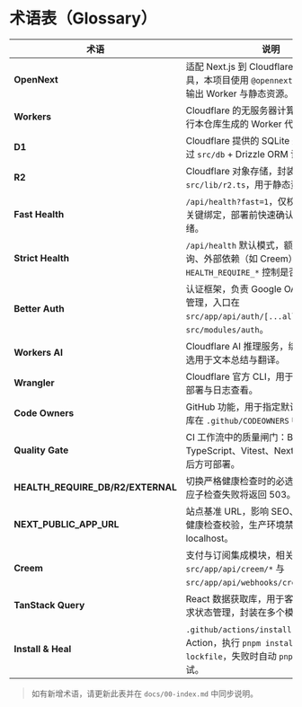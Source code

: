 # 术语表（Glossary）

| 术语 | 说明 |
| --- | --- |
| **OpenNext** | 适配 Next.js 到 Cloudflare/AWS 的构建工具，本项目使用 `@opennextjs/cloudflare` 输出 Worker 与静态资源。 |
| **Workers** | Cloudflare 的无服务器计算平台，负责运行本仓库生成的 Worker 代码。 |
| **D1** | Cloudflare 提供的 SQLite 兼容数据库，通过 `src/db` + Drizzle ORM 访问。 |
| **R2** | Cloudflare 对象存储，封装在 `src/lib/r2.ts`，用于静态资产或备份。 |
| **Fast Health** | `/api/health?fast=1`，仅校验环境变量与关键绑定，部署前快速确认环境是否就绪。 |
| **Strict Health** | `/api/health` 默认模式，额外检查 D1 查询、外部依赖（如 Creem），可通过 `HEALTH_REQUIRE_*` 控制是否阻断。 |
| **Better Auth** | 认证框架，负责 Google OAuth、Session 管理，入口在 `src/app/api/auth/[...all]/route.ts` 与 `src/modules/auth`。 |
| **Workers AI** | Cloudflare AI 推理服务，绑定名为 `AI`，可选用于文本总结与翻译。 |
| **Wrangler** | Cloudflare 官方 CLI，用于开发、迁移、部署与日志查看。 |
| **Code Owners** | GitHub 功能，用于指定默认审阅人，本仓库在 `.github/CODEOWNERS` 中定义。 |
| **Quality Gate** | CI 工作流中的质量闸门：Biome、TypeScript、Vitest、Next 构建均需通过后方可部署。 |
| **HEALTH_REQUIRE_DB/R2/EXTERNAL** | 切换严格健康检查时的必选项，开启后对应子检查失败将返回 503。 |
| **NEXT_PUBLIC_APP_URL** | 站点基准 URL，影响 SEO、结构化数据与健康检查校验，生产环境禁止使用 localhost。 |
| **Creem** | 支付与订阅集成模块，相关 API 位于 `src/app/api/creem/*` 与 `src/app/api/webhooks/creem/route.ts`。 |
| **TanStack Query** | React 数据获取库，用于客户端缓存与请求状态管理，封装在多个模块中。 |
| **Install & Heal** | `.github/actions/install-and-heal` 组合 Action，执行 `pnpm install --frozen-lockfile`，失败时自动 `pnpm dedupe` 后重试。 |

> 如有新增术语，请更新此表并在 `docs/00-index.md` 中同步说明。
